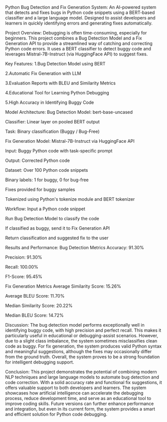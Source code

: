 Python Bug Detection and Fix Generation System:
An AI-powered system that detects and fixes bugs in Python code snippets using a BERT-based classifier and a large language model. Designed to assist developers and learners in quickly identifying errors and generating fixes automatically.

Project Overview:
Debugging is often time-consuming, especially for beginners. This project combines a Bug Detection Model and a Fix Generation API to provide a streamlined way of catching and correcting Python code errors. It uses a BERT classifier to detect buggy code and leverages Mistral-7B-Instruct (via HuggingFace API) to suggest fixes.

Key Features:
1.Bug Detection Model using BERT

2.Automatic Fix Generation with LLM

3.Evaluation Reports with BLEU and Similarity Metrics

4.Educational Tool for Learning Python Debugging

5.High Accuracy in Identifying Buggy Code

Model Architecture:
Bug Detection
Model: bert-base-uncased

Classifier: Linear layer on pooled BERT output

Task: Binary classification (Buggy / Bug-Free)

Fix Generation
Model: Mistral-7B-Instruct via HuggingFace API

Input: Buggy Python code with task-specific prompt

Output: Corrected Python code

Dataset:
Over 100 Python code snippets

Binary labels: 1 for buggy, 0 for bug-free

Fixes provided for buggy samples

Tokenized using Python's tokenize module and BERT tokenizer

Workflow:
Input a Python code snippet

Run Bug Detection Model to classify the code

If classified as buggy, send it to Fix Generation API

Return classification and suggested fix to the user

Results and Performance:
Bug Detection Metrics
Accuracy: 91.30%

Precision: 91.30%

Recall: 100.00%

F1-Score: 95.45%

Fix Generation Metrics
Average Similarity Score: 15.26%

Average BLEU Score: 11.70%

Median Similarity Score: 20.22%

Median BLEU Score: 14.72%

Discussion:
The bug detection model performs exceptionally well in identifying buggy code, with high precision and perfect recall. This makes it particularly useful in educational or debugging-assist scenarios. However, due to a slight class imbalance, the system sometimes misclassifies clean code as buggy.
For fix generation, the system produces valid Python syntax and meaningful suggestions, although the fixes may occasionally differ from the ground truth. Overall, the system proves to be a strong foundation for intelligent debugging support.

Conclusion:
This project demonstrates the potential of combining modern NLP techniques and large language models to automate bug detection and code correction. With a solid accuracy rate and functional fix suggestions, it offers valuable support to both developers and learners.
The system showcases how artificial intelligence can accelerate the debugging process, reduce development time, and serve as an educational tool to improve coding skills. Future versions can further enhance performance and integration, but even in its current form, the system provides a smart and efficient solution for Python code debugging.

